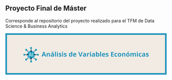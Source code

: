## Proyecto Final de Máster

Corresponde al repositorio del proyecto realizado para el TFM de Data Science & Business Analytics

![Portada](Portada-Agent.png)